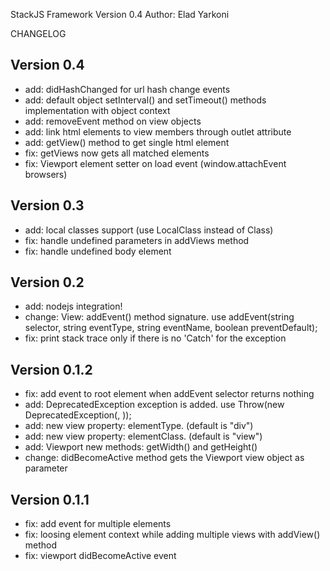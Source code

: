 StackJS Framework Version 0.4
Author: Elad Yarkoni

CHANGELOG

Version 0.4
-------------
- add: didHashChanged for url hash change events
- add: default object setInterval() and setTimeout() methods implementation with object context
- add: removeEvent method on view objects
- add: link html elements to view members through outlet attribute
- add: getView() method to get single html element
- fix: getViews now gets all matched elements
- fix: Viewport element setter on load event (window.attachEvent browsers)	

Version 0.3
-------------
- add: local classes support (use LocalClass instead of Class)
- fix: handle undefined parameters in addViews method
- fix: handle undefined body element

Version 0.2
-------------
- add: nodejs integration!
- change: View: addEvent() method signature. use addEvent(string selector, string eventType, string eventName, boolean preventDefault);
- fix: print stack trace only if there is no 'Catch' for the exception

Version 0.1.2
-------------
- fix: add event to root element when addEvent selector returns nothing
- add: DeprecatedException exception is added. use Throw(new DeprecatedException(<old method>, <new method>));
- add: new view property: elementType. (default is "div")
- add: new view property: elementClass. (default is "view")
- add: Viewport new methods: getWidth() and getHeight()
- change: didBecomeActive method gets the Viewport view object as parameter

Version 0.1.1
-------------
- fix: add event for multiple elements
- fix: loosing element context while adding multiple views with addView() method
- fix: viewport didBecomeActive event
